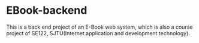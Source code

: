# EBook-backend
This is a back end project of an E-Book web system, which is also a course project of SE122, SJTU(Internet application and development technology).
